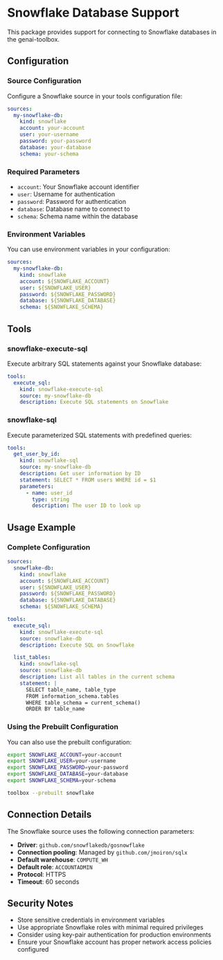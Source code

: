 # Snowflake Database Support

This package provides support for connecting to Snowflake databases in the genai-toolbox.

## Configuration

### Source Configuration

Configure a Snowflake source in your tools configuration file:

```yaml
sources:
  my-snowflake-db:
    kind: snowflake
    account: your-account
    user: your-username
    password: your-password
    database: your-database
    schema: your-schema
```

### Required Parameters

- `account`: Your Snowflake account identifier
- `user`: Username for authentication
- `password`: Password for authentication
- `database`: Database name to connect to
- `schema`: Schema name within the database

### Environment Variables

You can use environment variables in your configuration:

```yaml
sources:
  my-snowflake-db:
    kind: snowflake
    account: ${SNOWFLAKE_ACCOUNT}
    user: ${SNOWFLAKE_USER}
    password: ${SNOWFLAKE_PASSWORD}
    database: ${SNOWFLAKE_DATABASE}
    schema: ${SNOWFLAKE_SCHEMA}
```

## Tools

### snowflake-execute-sql

Execute arbitrary SQL statements against your Snowflake database:

```yaml
tools:
  execute_sql:
    kind: snowflake-execute-sql
    source: my-snowflake-db
    description: Execute SQL statements on Snowflake
```

### snowflake-sql

Execute parameterized SQL statements with predefined queries:

```yaml
tools:
  get_user_by_id:
    kind: snowflake-sql
    source: my-snowflake-db
    description: Get user information by ID
    statement: SELECT * FROM users WHERE id = $1
    parameters:
      - name: user_id
        type: string
        description: The user ID to look up
```

## Usage Example

### Complete Configuration

```yaml
sources:
  snowflake-db:
    kind: snowflake
    account: ${SNOWFLAKE_ACCOUNT}
    user: ${SNOWFLAKE_USER}
    password: ${SNOWFLAKE_PASSWORD}
    database: ${SNOWFLAKE_DATABASE}
    schema: ${SNOWFLAKE_SCHEMA}

tools:
  execute_sql:
    kind: snowflake-execute-sql
    source: snowflake-db
    description: Execute SQL on Snowflake

  list_tables:
    kind: snowflake-sql
    source: snowflake-db
    description: List all tables in the current schema
    statement: |
      SELECT table_name, table_type 
      FROM information_schema.tables 
      WHERE table_schema = current_schema()
      ORDER BY table_name
```

### Using the Prebuilt Configuration

You can also use the prebuilt configuration:

```bash
export SNOWFLAKE_ACCOUNT=your-account
export SNOWFLAKE_USER=your-username
export SNOWFLAKE_PASSWORD=your-password
export SNOWFLAKE_DATABASE=your-database
export SNOWFLAKE_SCHEMA=your-schema

toolbox --prebuilt snowflake
```

## Connection Details

The Snowflake source uses the following connection parameters:

- **Driver**: `github.com/snowflakedb/gosnowflake`
- **Connection pooling**: Managed by `github.com/jmoiron/sqlx`
- **Default warehouse**: `COMPUTE_WH`
- **Default role**: `ACCOUNTADMIN`
- **Protocol**: HTTPS
- **Timeout**: 60 seconds

## Security Notes

- Store sensitive credentials in environment variables
- Use appropriate Snowflake roles with minimal required privileges
- Consider using key-pair authentication for production environments
- Ensure your Snowflake account has proper network access policies configured
